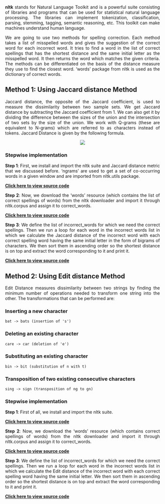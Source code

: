 <div align="justify">

__nltk__ stands for Natural Language Toolkit and is a powerful suite consisting of libraries and programs that can be used for statistical natural language processing. The libraries can implement tokenization, classification, parsing, stemming, tagging, semantic reasoning, etc. This toolkit can make machines understand human language. 

We are going to use two methods for spelling correction. Each method takes a list of misspelled words and gives the suggestion of the correct word for each incorrect word. It tries to find a word in the list of correct spellings that has the shortest distance and the same initial letter as the misspelled word. It then returns the word which matches the given criteria. The methods can be differentiated on the basis of the distance measure they use to find the closest word.  ‘words’ package from nltk is used as the dictionary of correct words.

## Method 1: Using Jaccard distance Method

Jaccard distance, the opposite of the Jaccard coefficient, is used to measure the dissimilarity between two sample sets. We get Jaccard distance by subtracting the Jaccard coefficient from 1. We can also get it by dividing the difference between the sizes of the union and the intersection of two sets by the size of the union. We work with Q-grams (these are equivalent to N-grams) which are referred to as characters instead of tokens. Jaccard Distance is given by the following formula.

<div align="center">
    <img src="https://www.geeksforgeeks.org/wp-content/ql-cache/quicklatex.com-ee197189b1464aa2bb166f8234c6ee66_l3.svg">
</div>

### Stepwise implementation

__Step 1__: First, we install and import the nltk suite and Jaccard distance metric that we discussed before. ‘ngrams’ are used to get a set of co-occurring words in a given window and are imported from nltk.utils package.

<a href="https://github.com/NhanPhamThanh-IT/NLTK-Guide/blob/main/Documentation/CorrectingWords/source1.py"><strong>Click here to view source code</strong></a>

__Step 2__: Now, we download the ‘words’ resource (which contains the list of correct spellings of words) from the nltk downloader and import it through nltk.corpus and assign it to correct_words.

<a href="https://github.com/NhanPhamThanh-IT/NLTK-Guide/blob/main/Documentation/CorrectingWords/source2.py"><strong>Click here to view source code</strong></a>

__Step 3__: We define the list of incorrect_words for which we need the correct spellings. Then we run a loop for each word in the incorrect words list in which we calculate the Jaccard distance of the incorrect word with each correct spelling word having the same initial letter in the form of bigrams of characters. We then sort them in ascending order so the shortest distance is on top and extract the word corresponding to it and print it.

<a href="https://github.com/NhanPhamThanh-IT/NLTK-Guide/blob/main/Documentation/CorrectingWords/source3.py"><strong>Click here to view source code</strong></a>

## Method 2: Using Edit distance Method

Edit Distance measures dissimilarity between two strings by finding the minimum number of operations needed to transform one string into the other. The transformations that can be performed are:

### Inserting a new character

```
bat -> bats (insertion of 's')
```

### Deleting an existing character

```
care -> car (deletion of 'e')
```

### Substituting an existing character

```
bin -> bit (substitution of n with t)
```

### Transposition of two existing consecutive characters

```
sing -> sign (transposition of ng to gn)
```

### Stepwise implementation

__Step 1__: First of all, we install and import the nltk suite.

<a href="https://github.com/NhanPhamThanh-IT/NLTK-Guide/blob/main/Documentation/CorrectingWords/source4.py"><strong>Click here to view source code</strong></a>

__Step 2__: Now, we download the ‘words’ resource (which contains correct spellings of words) from the nltk downloader and import it through nltk.corpus and assign it to correct_words.

<a href="https://github.com/NhanPhamThanh-IT/NLTK-Guide/blob/main/Documentation/CorrectingWords/source5.py"><strong>Click here to view source code</strong></a>

__Step 3__: We define the list of incorrect_words for which we need the correct spellings. Then we run a loop for each word in the incorrect words list in which we calculate the Edit distance of the incorrect word with each correct spelling word having the same initial letter. We then sort them in ascending order so the shortest distance is on top and extract the word corresponding to it and print it.

<a href="https://github.com/NhanPhamThanh-IT/NLTK-Guide/blob/main/Documentation/CorrectingWords/source6.py"><strong>Click here to view source code</strong></a>

</div>
